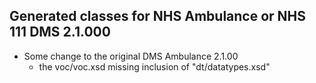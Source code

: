 ﻿## Generated classes for NHS Ambulance or NHS 111 DMS 2.1.000
- Some change to the original DMS Ambulance 2.1.00
  - the voc/voc.xsd missing inclusion of "dt/datatypes.xsd"
  